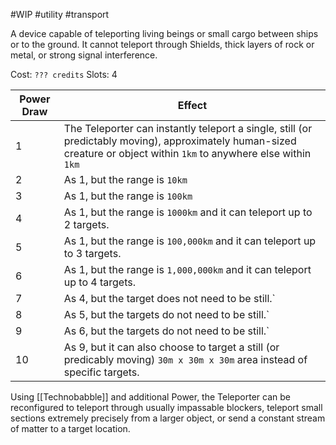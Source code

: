 #WIP #utility #transport

A device capable of teleporting living beings or small cargo between ships or to the ground. It cannot teleport through Shields, thick layers of rock or metal, or strong signal interference.

Cost: `??? credits`
Slots: 4

| Power Draw | Effect |
| -----------|--------|
| 1 | The Teleporter can instantly teleport a single, still (or predictably moving), approximately human-sized creature or object within `1km` to anywhere else within `1km` |
| 2 | As 1, but the range is `10km`
| 3 | As 1, but the range is `100km` |
| 4 | As 1, but the range is `1000km` and it can teleport up to 2 targets. |
| 5 | As 1, but the range is `100,000km` and it can teleport up to 3 targets. |
| 6 | As 1, but the range is `1,000,000km` and it can teleport up to 4 targets. |
| 7 | As 4, but the target does not need to be still.` |
| 8 | As 5, but the targets do not need to be still.` |
| 9 | As 6, but the targets do not need to be still.` |
| 10 | As 9, but it can also choose to target a still (or predicably moving) `30m x 30m x 30m` area instead of specific targets. |

Using [[Technobabble]] and additional Power, the Teleporter can be reconfigured to teleport through usually impassable blockers, teleport small sections extremely precisely from a larger object, or send a constant stream of matter to a target location. 